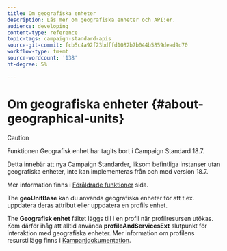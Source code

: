 ```yaml
---
title: Om geografiska enheter
description: Läs mer om geografiska enheter och API:er.
audience: developing
content-type: reference
topic-tags: campaign-standard-apis
source-git-commit: fcb5c4a92f23bdffd1082b7b044b5859dead9d70
workflow-type: tm+mt
source-wordcount: '138'
ht-degree: 5%

---
```



# Om geografiska enheter {#about-geographical-units}

>[!CAUTION]
>
>Funktionen Geografisk enhet har tagits bort i Campaign Standard 18.7.
>
>Detta innebär att nya Campaign Standarder, liksom befintliga instanser utan geografiska enheter, inte kan implementeras från och med version 18.7.
>
>Mer information finns i <a href="https://experienceleague.adobe.com/docs/campaign-standard/using/release-notes/deprecated-features.html?lang=sv#release-notes">Föråldrade funktioner</a> sida.

The **geoUnitBase** kan du använda geografiska enheter för att t.ex. uppdatera deras attribut eller uppdatera en profils enhet.

The **Geografisk enhet** fältet läggs till i en profil när profilresursen utökas. Kom därför ihåg att alltid använda **profileAndServicesExt** slutpunkt för interaktion med geografiska enheter. Mer information om profilens resurstillägg finns i [Kampanjdokumentation](https://helpx.adobe.com/campaign/standard/administration/using/organizational-units.html#partitioning-profiles).
